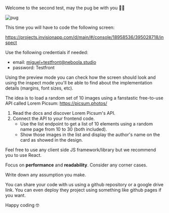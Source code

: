 <p>Welcome to the second test, may the pug be with you 👋🏼</p>
<p><img src="https://picsum.photos/id/1025/300/300" alt="pug"></p>
<p>This time you will have to code the following screen:</p>
<p><a href="https://projects.invisionapp.com/d/main/#/console/18958536/395028718/inspect">https://projects.invisionapp.com/d/main/#/console/18958536/395028718/inspect</a></p>
<p>Use the following credentials if needed:</p>
<ul>
  <li>email: <a href="mailto:miguel+testfront@neboola.studio">miguel+testfront@neboola.studio</a></li>
  <li>password: Testfront</li>
</ul>
<p>Using the preview mode you can check how the screen should look and using the inspect mode you&#39;ll be able to find about the implementation details (margins, font sizes, etc).</p>
<p>The idea is to load a random set of 10 images using a fanstastic free-to-use API called Lorem Picsum: <a href="https://picsum.photos/">https://picsum.photos/</a></p>
<ol>
  <li>Read the docs and discover Lorem Picsum&#39;s API.</li>
  <li>Connect the API to your frontend code.
    <ul>
      <li>Use the list endpoint to get a list of 10 elements using a random name page from 10 to 30 (both included).</li>
      <li>Show those images in the list and display the author&#39;s name on the card as showed in the design.</li>
    </ul>
  </li>
</ol>
<p>Feel free to use any client side JS framework/library but we recommend you to use React.</p>
<p>Focus on <strong>performance</strong> and <strong>readability</strong>. Consider any corner cases.</p>
<p>Write down any assumption you make.</p>
<p>You can share your code with us using a github repository or a google drive link. You can even deploy they project using something like github pages if you want.</p>
<p>Happy coding 🤓</p>
